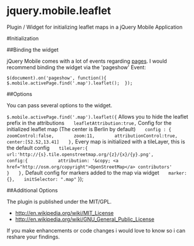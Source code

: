 jquery.mobile.leaflet
=====================

Plugin / Widget for initializing leaflet maps in a jQuery Mobile Application

#Initialization

##Binding the widget

jQuery Mobile comes with a lot of events regarding [pages](http://...). I would recommend binding the widget via the 'pageshow' Event:

`$(document).on('pageshow', function(){ 
	$.mobile.activePage.find('.map').leaflet(); 
});`

##Options

You can pass several options to the widget.

`$.mobile.activePage.find('.map').leaflet({`
Allows you to hide the leaflet prefix in the attributions
`	leafletAttribution:true,`
Config for the initialized leaflet map (The center is Berlin by default)
`	config : {`
`		zoomControl:false,`
`		zoom:11,`
`		attributionControl:true,`
`		center:[52.52,13.41]`
`	},`
Every map is initialized with a tileLayer, this is the default config
`	tileLayer:{`
`		url:'http://{s}.tile.openstreetmap.org/{z}/{x}/{y}.png', `
`		config:{`
`			attribution: '&copy; <a href="http://osm.org/copyright">OpenStreetMap</a> contributors'`
`		}`
`	},`
Default config for markers added to the map via widget
`	marker:{},`
`	initSelector: ".map"`
});

##Additional Options


The plugin is published under the MIT/GPL.

* http://en.wikipedia.org/wiki/MIT_License
* http://en.wikipedia.org/wiki/GNU_General_Public_License

If you make enhancements or code changes i would love to know so i can reshare your findings.
